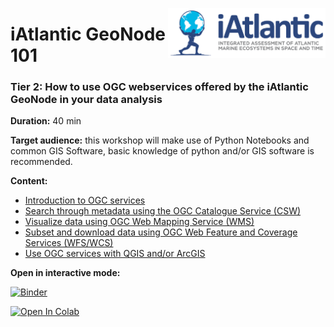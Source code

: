 <img src="./img/logo.png" align="right" width="50%"></img>
# iAtlantic GeoNode 101
### Tier 2: How to use OGC webservices offered by the iAtlantic GeoNode in your data analysis

**Duration:** 40 min

**Target audience:** this workshop will make use of Python Notebooks and common GIS Software, basic knowledge of python and/or GIS software is recommended.

**Content:**

- [Introduction to OGC services](./0_Introduction_to_OGC_web_services.ipynb)
- [Search through metadata using the OGC Catalogue Service (CSW)](./1_search_metadata_with_CSW.ipynb) 
- [Visualize data using OGC Web Mapping Service (WMS)](./2_visualize_data_with_WMS.ipynb) 
- [Subset and download data using OGC Web Feature and Coverage Services (WFS/WCS)](./3_subset_and_download_data_with_WFS&WCS.ipynb)
- [Use OGC services with QGIS and/or ArcGIS](./4_OGC_services_from_QGIS_and_ArcGIS.ipynb)

**Open in interactive mode:**

[![Binder](https://mybinder.org/badge_logo.svg)](https://mybinder.org/v2/gh/iAtlanticGeoNode/OGC_webservices_workshop/master)

[![Open In Colab](https://colab.research.google.com/assets/colab-badge.svg)](https://colab.research.google.com/github/iAtlanticGeoNode/OGC_webservices_workshop/blob/master/initiate_collab.ipynb)


